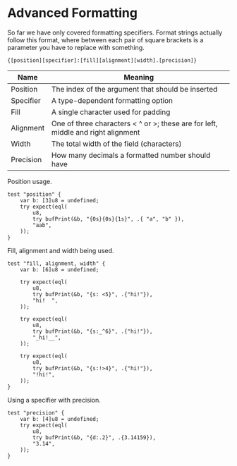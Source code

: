 # Advanced Formatting

So far we have only covered formatting specifiers. Format strings actually
follow this format, where between each pair of square brackets is a parameter
you have to replace with something.

`{[position][specifier]:[fill][alignment][width].[precision]}`

| Name      | Meaning                                                                          |
| --------- | -------------------------------------------------------------------------------- |
| Position  | The index of the argument that should be inserted                                |
| Specifier | A type-dependent formatting option                                               |
| Fill      | A single character used for padding                                              |
| Alignment | One of three characters < ^ or >; these are for left, middle and right alignment |
| Width     | The total width of the field (characters)                                        |
| Precision | How many decimals a formatted number should have                                 |

Position usage.

```zig
test "position" {
    var b: [3]u8 = undefined;
    try expect(eql(
        u8,
        try bufPrint(&b, "{0s}{0s}{1s}", .{ "a", "b" }),
        "aab",
    ));
}
```

Fill, alignment and width being used.

```zig
test "fill, alignment, width" {
    var b: [6]u8 = undefined;

    try expect(eql(
        u8,
        try bufPrint(&b, "{s: <5}", .{"hi!"}),
        "hi!  ",
    ));

    try expect(eql(
        u8,
        try bufPrint(&b, "{s:_^6}", .{"hi!"}),
        "_hi!__",
    ));

    try expect(eql(
        u8,
        try bufPrint(&b, "{s:!>4}", .{"hi!"}),
        "!hi!",
    ));
}
```

Using a specifier with precision.

```zig
test "precision" {
    var b: [4]u8 = undefined;
    try expect(eql(
        u8,
        try bufPrint(&b, "{d:.2}", .{3.14159}),
        "3.14",
    ));
}
```
